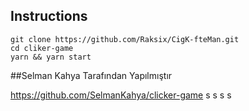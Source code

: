 ## Instructions

```
git clone https://github.com/Raksix/CigK-fteMan.git
cd cliker-game
yarn && yarn start
```
 ##Selman Kahya Tarafından Yapılmıştır
 
 https://github.com/SelmanKahya/clicker-game
s
s
s
s

